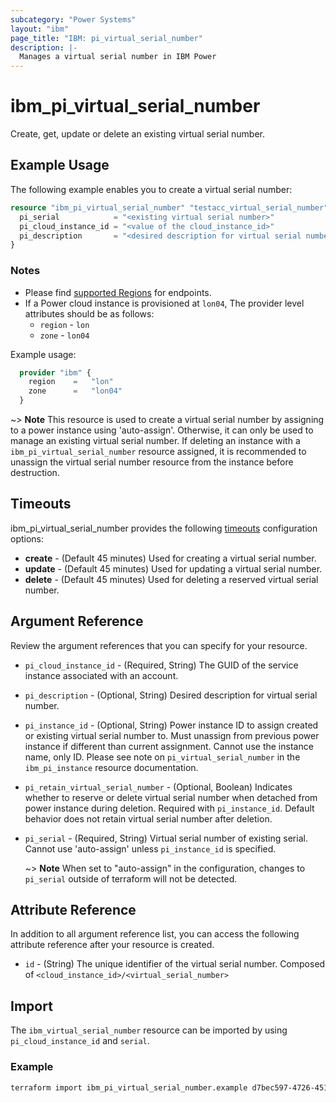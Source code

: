 ```yaml
---
subcategory: "Power Systems"
layout: "ibm"
page_title: "IBM: pi_virtual_serial_number"
description: |-
  Manages a virtual serial number in IBM Power
---
```


# ibm_pi_virtual_serial_number

Create, get, update or delete an existing virtual serial number.

## Example Usage

The following example enables you to create a virtual serial number:

```terraform
resource "ibm_pi_virtual_serial_number" "testacc_virtual_serial_number" {
  pi_serial            = "<existing virtual serial number>"
  pi_cloud_instance_id = "<value of the cloud_instance_id>"
  pi_description       = "<desired description for virtual serial number>"
}
```

### Notes

- Please find [supported Regions](https://cloud.ibm.com/apidocs/power-cloud#endpoint) for endpoints.
- If a Power cloud instance is provisioned at `lon04`, The provider level attributes should be as follows:
  - `region` - `lon`
  - `zone` - `lon04`
  
Example usage:

  ```terraform
    provider "ibm" {
      region    =   "lon"
      zone      =   "lon04"
    }
  ```

~> **Note** This resource is used to create a virtual serial number by assigning to a power instance using 'auto-assign'. Otherwise, it can only be used to manage an existing virtual serial number. If deleting an instance with a `ibm_pi_virtual_serial_number` resource assigned, it is recommended to unassign the virtual serial number resource from the instance before destruction.

## Timeouts

ibm_pi_virtual_serial_number provides the following [timeouts](https://www.terraform.io/docs/language/resources/syntax.html) configuration options:

- **create** - (Default 45 minutes) Used for creating a virtual serial number.
- **update** - (Default 45 minutes) Used for updating a virtual serial number.
- **delete** - (Default 45 minutes) Used for deleting a reserved virtual serial number.

## Argument Reference

Review the argument references that you can specify for your resource.

- `pi_cloud_instance_id` - (Required, String) The GUID of the service instance associated with an account.
- `pi_description` - (Optional, String) Desired description for virtual serial number.
- `pi_instance_id` - (Optional, String) Power instance ID to assign created or existing virtual serial number to. Must unassign from previous power instance if different than current assignment. Cannot use the instance name, only ID. Please see note on `pi_virtual_serial_number` in the `ibm_pi_instance` resource documentation.
- `pi_retain_virtual_serial_number` - (Optional, Boolean) Indicates whether to reserve or delete virtual serial number when detached from power instance during deletion. Required with `pi_instance_id`. Default behavior does not retain virtual serial number after deletion.
- `pi_serial` - (Required, String) Virtual serial number of existing serial. Cannot use 'auto-assign' unless `pi_instance_id` is specified.

    ~> **Note** When set to "auto-assign" in the configuration, changes to `pi_serial` outside of terraform will not be detected.

## Attribute Reference

 In addition to all argument reference list, you can access the following attribute reference after your resource is created.

- `id` - (String) The unique identifier of the virtual serial number. Composed of `<cloud_instance_id>/<virtual_serial_number>`

## Import

The `ibm_virtual_serial_number` resource can be imported by using `pi_cloud_instance_id` and `serial`.

### Example

```bash
terraform import ibm_pi_virtual_serial_number.example d7bec597-4726-451f-8a63-e62e6f19c32c/VS0762Y
```
